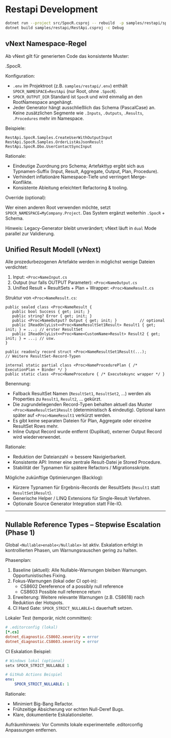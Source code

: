 # Restapi Development

```bash
dotnet run --project src/SpocR.csproj -- rebuild  -p samples/restapi/spocr.json --no-auto-update
dotnet build samples/restapi/RestApi.csproj -c Debug
```

## vNext Namespace-Regel

Ab vNext gilt für generierten Code das konsistente Muster:

   <RootNamespace>.SpocR.<SchemaPascalCase>

Konfiguration:

- `.env` im Projektroot (z.B. `samples/restapi/.env`) enthält `SPOCR_NAMESPACE=RestApi` (nur Root, ohne `.SpocR`).
- `SPOCR_OUTPUT_DIR` Standard ist `SpocR` und wird einmalig an den RootNamespace angehängt.
- Jeder Generator hängt ausschließlich das Schema (PascalCase) an. Keine zusätzlichen Segmente wie `.Inputs`, `.Outputs`, `.Results`, `.Procedures` mehr im Namespace.

Beispiele:

```
RestApi.SpocR.Samples.CreateUserWithOutputInput
RestApi.SpocR.Samples.OrderListAsJsonResult
RestApi.SpocR.Dbo.UserContactSyncInput
```

Rationale:

- Eindeutige Zuordnung pro Schema; Artefakttyp ergibt sich aus Typnamen-Suffix (Input, Result, Aggregate, Output, Plan, Procedure).
- Verhindert inflationäre Namespace-Tiefe und verringert Merge-Konflikte.
- Konsistente Ableitung erleichtert Refactoring & tooling.

Override (optional):

Wer einen anderen Root verwenden möchte, setzt `SPOCR_NAMESPACE=MyCompany.Project`. Das System ergänzt weiterhin `.SpocR` + Schema.

Hinweis: Legacy-Generator bleibt unverändert; vNext läuft in `dual` Mode parallel zur Validierung.

## Unified Result Modell (vNext)

Alle prozedurbezogenen Artefakte werden in möglichst wenige Dateien verdichtet:

1. Input: `<Proc>NameInput.cs`
2. Output (nur falls OUTPUT Parameter): `<Proc>NameOutput.cs`
3. Unified Result + ResultSets + Plan + Wrapper: `<Proc>NameResult.cs`

Struktur von `<Proc>NameResult.cs`:

```
public sealed class <Proc>NameResult {
   public bool Success { get; init; }
   public string? Error { get; init; }
   public <Proc>NameOutput? Output { get; init; }          // optional
   public IReadOnlyList<<Proc>NameResultSet1Result> Result1 { get; init; } = ...; // erster ResultSet
   public IReadOnlyList<<Proc>Name<CustomName>Result> Result2 { get; init; } = ...; // usw.
}

public readonly record struct <Proc>NameResultSet1Result(...);
// Weitere ResultSet-Record-Typen

internal static partial class <Proc>NameProcedurePlan { /* ExecutionPlan + Binder */ }
public static class <Proc>NameProcedure { /* ExecuteAsync wrapper */ }
```

Benennung:

- Fallback ResultSet Namen (`ResultSet1`, `ResultSet2`, ...) werden als Properties zu `Result1`, `Result2`, ... gekürzt.
- Die zugrundeliegenden Record-Typen behalten aktuell das Muster `<Proc>NameResultSet1Result` (deterministisch & eindeutig). Optional kann später auf `<Proc>NameResult1` verkürzt werden.
- Es gibt keine separaten Dateien für Plan, Aggregate oder einzelne ResultSet Rows mehr.
- Inline Output Record wurde entfernt (Duplikat), externer Output Record wird wiederverwendet.

Rationale:

- Reduktion der Dateianzahl -> bessere Navigierbarkeit.
- Konsistente API: Immer eine zentrale Result-Datei je Stored Procedure.
- Stabilität der Typnamen für spätere Refactors / Migrationsskripte.

Mögliche zukünftige Optimierungen (Backlog):

- Kürzere Typnamen für Ergebnis-Records der ResultSets (`Result1` statt `ResultSet1Result`).
- Generische Helper / LINQ Extensions für Single-Result Verfahren.
- Optionale Source Generator Integration statt File-IO.

---

## Nullable Reference Types – Stepwise Escalation (Phase 1)

Global `<Nullable>enable</Nullable>` ist aktiv. Eskalation erfolgt in kontrollierten Phasen, um Warnungsrauschen gering zu halten.

Phasenplan:

1. Baseline (aktuell): Alle Nullable-Warnungen bleiben Warnungen. Opportunistisches Fixing.
2. Fokus-Warnungen (lokal oder CI opt-in):
   - CS8602 Dereference of a possibly null reference
   - CS8603 Possible null reference return
3. Erweiterung: Weitere relevante Warnungen (z.B. CS8618) nach Reduktion der Hotspots.
4. CI Hard Gate: `SPOCR_STRICT_NULLABLE=1` dauerhaft setzen.

Lokaler Test (temporär, nicht committen):

```ini
# .editorconfig (lokal)
[*.cs]
dotnet_diagnostic.CS8602.severity = error
dotnet_diagnostic.CS8603.severity = error
```

CI Eskalation Beispiel:

```powershell
# Windows lokal (optional)
setx SPOCR_STRICT_NULLABLE 1
```

```yaml
# GitHub Actions Beispiel
env:
	SPOCR_STRICT_NULLABLE: 1
```

Rationale:

- Minimiert Big-Bang Refactor.
- Frühzeitige Absicherung vor echten Null-Deref Bugs.
- Klare, dokumentierte Eskalationsleiter.

Aufräumhinweis: Vor Commits lokale experimentelle .editorconfig Anpassungen entfernen.
